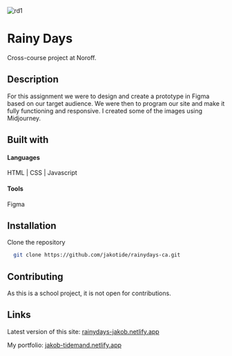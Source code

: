 ![rd1](https://github.com/jakotide/rainydays-ca/assets/111381232/6fad0c97-0b0a-4a45-920e-dab27c03a293)

# Rainy Days

Cross-course project at Noroff. 

## Description

For this assignment we were to design and create a prototype in Figma based on our target audience. We were then to program our site and make it fully functioning and responsive. I created some of the images using Midjourney.

## Built with

#### Languages

HTML | CSS |  Javascript

#### Tools

Figma





## Installation

Clone the repository

```bash
  git clone https://github.com/jakotide/rainydays-ca.git
```
    
## Contributing

As this is a school project, it is not open for contributions.

## Links

Latest version of this site: [rainydays-jakob.netlify.app](https://rainydays-jakob.netlify.app/)

My portfolio: [jakob-tidemand.netlify.app](https://jakob-tidemand.netlify.app)
